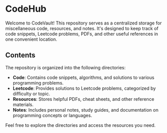 # CodeHub

Welcome to CodeVault! This repository serves as a centralized storage for miscellaneous code, resources, and notes. It's designed to keep track of code snippets, Leetcode problems, PDFs, and other useful references in one convenient location.

## Contents

The repository is organized into the following directories:

- **Code**: Contains code snippets, algorithms, and solutions to various programming problems.
- **Leetcode**: Provides solutions to Leetcode problems, categorized by difficulty or topic.
- **Resources**: Stores helpful PDFs, cheat sheets, and other reference materials.
- **Notes**: Includes personal notes, study guides, and documentation on programming concepts or languages.

Feel free to explore the directories and access the resources you need.
